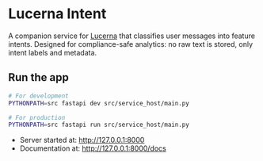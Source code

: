 # Lucerna Intent

A companion service for [Lucerna](https://github.com/lydongcanh/lucerna) that classifies user messages into feature intents. 
Designed for compliance-safe analytics: no raw text is stored, only intent labels and metadata.

## Run the app
```bash
# For development
PYTHONPATH=src fastapi dev src/service_host/main.py
```

```bash
# For production
PYTHONPATH=src fastapi run src/service_host/main.py
```

- Server started at: http://127.0.0.1:8000
- Documentation at: http://127.0.0.1:8000/docs